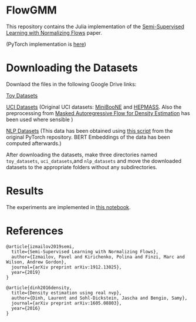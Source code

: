# FlowGMM

This repository contains the Julia implementation of the [Semi-Supervised Learning with Normalizing Flows](https://arxiv.org/abs/1912.13025) paper.

(PyTorch implementation is [here](https://github.com/izmailovpavel/flowgmm/))

# Downloading the Datasets
Downlaod the files in the following Google Drive links:


[Toy Datasets](https://drive.google.com/open?id=10ykNO7XgYA9B1PqVLjq7_9XSOEIbpSoz)

[UCI Datasets](https://drive.google.com/open?id=1-FLjRxw7uAeA0H-_kT-d10ciEtOXzfth)
(Original UCI datasets: [MiniBooNE](http://archive.ics.uci.edu/ml/datasets/MiniBooNE+particle+identification) and [HEPMASS](http://archive.ics.uci.edu/ml/datasets/HEPMASS). Also the preprocessing from [Masked Autoregressive Flow for Density Estimation](https://github.com/gpapamak/maf) has been used where sensible )

[NLP Datasets](https://drive.google.com/open?id=113qI9K3MESs528M4rpM3aKWsdqbg8r-x) 
(This data has been obtained using [this script](https://github.com/izmailovpavel/flowgmm/blob/public/data/nlp_datasets/get_text_classification_data.sh) from the original PyTorch repository. BERT Embeddings of the data has been computed afterwards.)

After downloading the datasets, make three directories named `toy_datasets`, `uci_datasets`,and `nlp_datasets` and move the downloaded datasets to the appropriate folders without any subdirectories.

# Results
The experiments are implemented in [this notebook](https://github.com/sadrasafa/FlowGMM-Julia/blob/master/FlowGMM.ipynb).


# References
```
@article{izmailov2019semi,
  title={Semi-Supervised Learning with Normalizing Flows},
  author={Izmailov, Pavel and Kirichenko, Polina and Finzi, Marc and Wilson, Andrew Gordon},
  journal={arXiv preprint arXiv:1912.13025},
  year={2019}
}
```
```
@article{dinh2016density,
  title={Density estimation using real nvp},
  author={Dinh, Laurent and Sohl-Dickstein, Jascha and Bengio, Samy},
  journal={arXiv preprint arXiv:1605.08803},
  year={2016}
}
```
